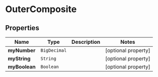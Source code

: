 

# OuterComposite


## Properties

Name | Type | Description | Notes
------------ | ------------- | ------------- | -------------
**myNumber** | `BigDecimal` |  |  [optional property]
**myString** | `String` |  |  [optional property]
**myBoolean** | `Boolean` |  |  [optional property]






